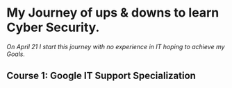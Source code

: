 # My Journey of ups & downs to learn Cyber Security.

_On April 21 I start this journey with no experience in IT hoping to achieve my Goals._

## Course 1: Google IT Support Specialization
